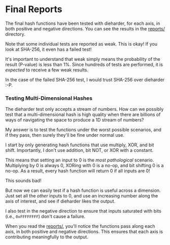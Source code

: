 Final Reports
=============

The final hash functions have been tested with dieharder, for each axis, in both positive and
negative directions.  You can see the results in the
[reports/](https://github.com/velipso/whisky/tree/main/reports) directory.

Note that some individual tests are reported as weak.  This is okay!  If you look at SHA-256, it
even has a failed test!

It's important to understand that weak simply means the probability of the result (P-value) is less
than 1%.  Since hundreds of tests are performed, it is _expected_ to receive a few weak results.

In the case of the failed SHA-256 test, I would trust SHA-256 over dieharder :-P.

### Testing Multi-Dimensional Hashes

The dieharder test only accepts a stream of numbers.  How can we possibly test that a
multi-dimensional hash is high quality when there are billions of ways of navigating the space to
produce a 1D stream of numbers?

My answer is to test the functions under the worst possible scenarios, and if they pass, then
surely they'll be fine under normal use.

I start by only generating hash functions that use multiply, XOR, and bit shift.  Importantly, I
don't use addition, bit NOT, or XOR with a constant.

This means that setting an input to 0 is the _most pathological_ scenario.  Multiplying by 0 is
always 0, XORing with 0 is a no-op, and bit shifting 0 is a no-op.  As a result, every hash function
will return 0 if all inputs are 0!

This sounds bad!

But now we can easily test if a hash function is useful across a dimension.  Just set all the
_other_ inputs to 0, and use an increasing number along the axis of interest, and see if dieharder
likes the output.

I also test in the negative direction to ensure that inputs saturated with bits (i.e.,
`0xFFFFFFFF`) don't cause a failure.

When you read the [reports/](https://github.com/velipso/whisky/tree/main/reports), you'll notice the
functions pass along each axis, in both positive and negative directions.  This ensures that each
axis is contributing meaningfully to the output.
